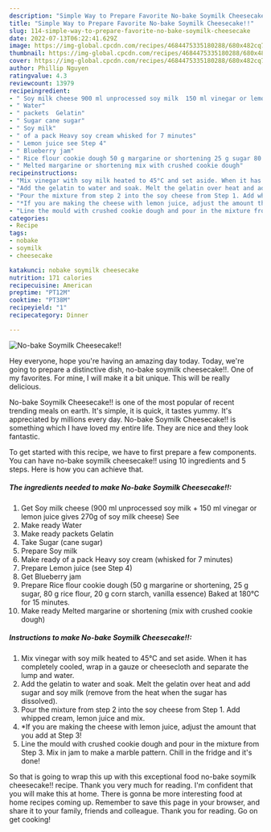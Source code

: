 ```yaml
---
description: "Simple Way to Prepare Favorite No-bake Soymilk Cheesecake!!"
title: "Simple Way to Prepare Favorite No-bake Soymilk Cheesecake!!"
slug: 114-simple-way-to-prepare-favorite-no-bake-soymilk-cheesecake
date: 2022-07-13T06:22:41.629Z
image: https://img-global.cpcdn.com/recipes/4684475335180288/680x482cq70/no-bake-soymilk-cheesecake-recipe-main-photo.jpg
thumbnail: https://img-global.cpcdn.com/recipes/4684475335180288/680x482cq70/no-bake-soymilk-cheesecake-recipe-main-photo.jpg
cover: https://img-global.cpcdn.com/recipes/4684475335180288/680x482cq70/no-bake-soymilk-cheesecake-recipe-main-photo.jpg
author: Phillip Nguyen
ratingvalue: 4.3
reviewcount: 13979
recipeingredient:
- " Soy milk cheese 900 ml unprocessed soy milk  150 ml vinegar or lemon juice gives 270g of soy milk cheese See"
- " Water"
- " packets  Gelatin"
- " Sugar cane sugar"
- " Soy milk"
- " of a pack Heavy soy cream whisked for 7 minutes"
- " Lemon juice see Step 4"
- " Blueberry jam"
- " Rice flour cookie dough 50 g margarine or shortening 25 g sugar 80 g rice flour 20 g corn starch vanilla essence Baked at 180C for 15 minutes"
- " Melted margarine or shortening mix with crushed cookie dough"
recipeinstructions:
- "Mix vinegar with soy milk heated to 45°C and set aside. When it has completely cooled, wrap in a gauze or cheesecloth and separate the lump and water."
- "Add the gelatin to water and soak. Melt the gelatin over heat and add sugar and soy milk (remove from the heat when the sugar has dissolved)."
- "Pour the mixture from step 2 into the soy cheese from Step 1. Add whipped cream, lemon juice and mix."
- "*If you are making the cheese with lemon juice, adjust the amount that you add at Step 3!"
- "Line the mould with crushed cookie dough and pour in the mixture from Step 3. Mix in jam to make a marble pattern. Chill in the fridge and it&#39;s done!"
categories:
- Recipe
tags:
- nobake
- soymilk
- cheesecake

katakunci: nobake soymilk cheesecake 
nutrition: 171 calories
recipecuisine: American
preptime: "PT12M"
cooktime: "PT38M"
recipeyield: "1"
recipecategory: Dinner

---
```



![No-bake Soymilk Cheesecake!!](https://img-global.cpcdn.com/recipes/4684475335180288/680x482cq70/no-bake-soymilk-cheesecake-recipe-main-photo.jpg)

Hey everyone, hope you're having an amazing day today. Today, we're going to prepare a distinctive dish, no-bake soymilk cheesecake!!. One of my favorites. For mine, I will make it a bit unique. This will be really delicious.



No-bake Soymilk Cheesecake!! is one of the most popular of recent trending meals on earth. It's simple, it is quick, it tastes yummy. It's appreciated by millions every day. No-bake Soymilk Cheesecake!! is something which I have loved my entire life. They are nice and they look fantastic.


To get started with this recipe, we have to first prepare a few components. You can have no-bake soymilk cheesecake!! using 10 ingredients and 5 steps. Here is how you can achieve that.

<!--inarticleads1-->

##### The ingredients needed to make No-bake Soymilk Cheesecake!!:

1. Get  Soy milk cheese (900 ml unprocessed soy milk + 150 ml vinegar or lemon juice gives 270g of soy milk cheese) See
1. Make ready  Water
1. Make ready  packets  Gelatin
1. Take  Sugar (cane sugar)
1. Prepare  Soy milk
1. Make ready  of a pack Heavy soy cream (whisked for 7 minutes)
1. Prepare  Lemon juice (see Step 4)
1. Get  Blueberry jam
1. Prepare  Rice flour cookie dough (50 g margarine or shortening, 25 g sugar, 80 g rice flour, 20 g corn starch, vanilla essence) Baked at 180°C for 15 minutes.
1. Make ready  Melted margarine or shortening (mix with crushed cookie dough)




<!--inarticleads2-->

##### Instructions to make No-bake Soymilk Cheesecake!!:

1. Mix vinegar with soy milk heated to 45°C and set aside. When it has completely cooled, wrap in a gauze or cheesecloth and separate the lump and water.
1. Add the gelatin to water and soak. Melt the gelatin over heat and add sugar and soy milk (remove from the heat when the sugar has dissolved).
1. Pour the mixture from step 2 into the soy cheese from Step 1. Add whipped cream, lemon juice and mix.
1. *If you are making the cheese with lemon juice, adjust the amount that you add at Step 3!
1. Line the mould with crushed cookie dough and pour in the mixture from Step 3. Mix in jam to make a marble pattern. Chill in the fridge and it&#39;s done!




So that is going to wrap this up with this exceptional food no-bake soymilk cheesecake!! recipe. Thank you very much for reading. I'm confident that you will make this at home. There is gonna be more interesting food at home recipes coming up. Remember to save this page in your browser, and share it to your family, friends and colleague. Thank you for reading. Go on get cooking!
